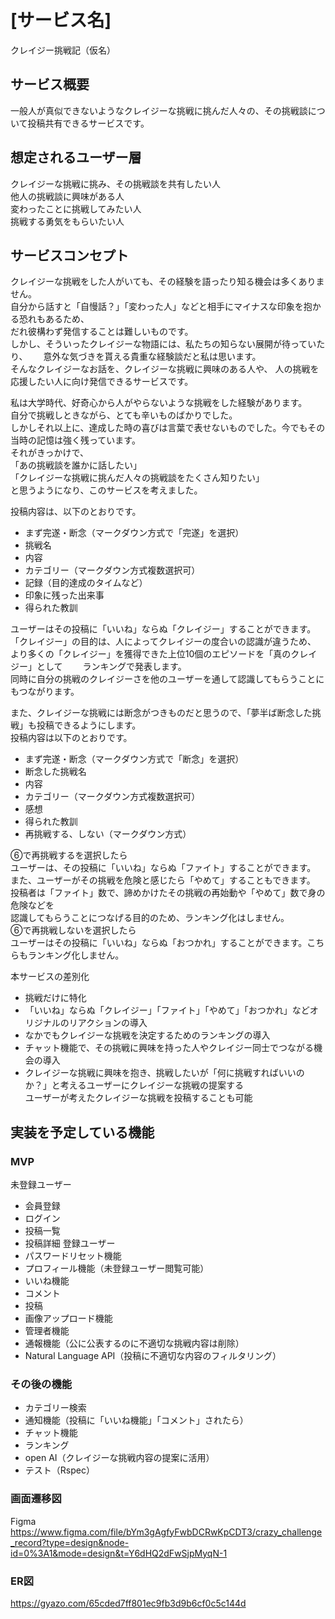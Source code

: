 # [サービス名]
クレイジー挑戦記（仮名）

## サービス概要
一般人が真似できないようなクレイジーな挑戦に挑んだ人々の、その挑戦談について投稿共有できるサービスです。

## 想定されるユーザー層
クレイジーな挑戦に挑み、その挑戦談を共有したい人  
他人の挑戦談に興味がある人  
変わったことに挑戦してみたい人  
挑戦する勇気をもらいたい人  

## サービスコンセプト
クレイジーな挑戦をした人がいても、その経験を語ったり知る機会は多くありません。  
自分から話すと「自慢話？」「変わった人」などと相手にマイナスな印象を抱かる恐れもあるため、  
だれ彼構わず発信することは難しいものです。  
しかし、そういったクレイジーな物語には、私たちの知らない展開が待っていたり、　　
意外な気づきを貰える貴重な経験談だと私は思います。  
そんなクレイジーなお話を、クレイジーな挑戦に興味のある人や、
人の挑戦を応援したい人に向け発信できるサービスです。  

私は大学時代、好奇心から人がやらないような挑戦をした経験があります。  
自分で挑戦しときながら、とても辛いものばかりでした。  
しかしそれ以上に、達成した時の喜びは言葉で表せないものでした。今でもその当時の記憶は強く残っています。  
それがきっかけで、  
「あの挑戦談を誰かに話したい」  
「クレイジーな挑戦に挑んだ人々の挑戦談をたくさん知りたい」  
と思うようになり、このサービスを考えました。  

投稿内容は、以下のとおりです。  
* まず完遂・断念（マークダウン方式で「完遂」を選択）
* 挑戦名
* 内容
* カテゴリー（マークダウン方式複数選択可）
* 記録（目的達成のタイムなど）
* 印象に残った出来事
* 得られた教訓

ユーザーはその投稿に「いいね」ならぬ「クレイジー」することができます。  
「クレイジー」の目的は、人によってクレイジーの度合いの認識が違うため、
より多くの「クレイジー」を獲得できた上位10個のエピソードを「真のクレイジー」として　　
ランキングで発表します。  
同時に自分の挑戦のクレイジーさを他のユーザーを通して認識してもらうことにもつながります。

また、クレイジーな挑戦には断念がつきものだと思うので、「夢半ば断念した挑戦」も投稿できるようにします。  
投稿内容は以下のとおりです。
* まず完遂・断念（マークダウン方式で「断念」を選択）
* 断念した挑戦名
* 内容
* カテゴリー（マークダウン方式複数選択可）
* 感想
* 得られた教訓
* 再挑戦する、しない（マークダウン方式）

⑥で再挑戦するを選択したら  
ユーザーは、その投稿に「いいね」ならぬ「ファイト」することができます。  
また、ユーザーがその挑戦を危険と感じたら「やめて」することもできます。    
投稿者は「ファイト」数で、諦めかけたその挑戦の再始動や「やめて」数で身の危険などを  
認識してもらうことにつなげる目的のため、ランキング化はしません。  
⑥で再挑戦しないを選択したら  
ユーザーはその投稿に「いいね」ならぬ「おつかれ」することができます。こちらもランキング化しません。

本サービスの差別化
* 挑戦だけに特化
* 「いいね」ならぬ「クレイジー」「ファイト」「やめて」「おつかれ」などオリジナルのリアクションの導入
* なかでもクレイジーな挑戦を決定するためのランキングの導入
* チャット機能で、その挑戦に興味を持った人やクレイジー同士でつながる機会の導入
* クレイジーな挑戦に興味を抱き、挑戦したいが「何に挑戦すればいいのか？」と考えるユーザーにクレイジーな挑戦の提案する  
  ユーザーが考えたクレイジーな挑戦を投稿することも可能

## 実装を予定している機能
### MVP
未登録ユーザー
* 会員登録
* ログイン
* 投稿一覧
* 投稿詳細
登録ユーザー
* パスワードリセット機能
* プロフィール機能（未登録ユーザー閲覧可能）
* いいね機能
* コメント
* 投稿
* 画像アップロード機能
* 管理者機能
* 通報機能（公に公表するのに不適切な挑戦内容は削除）
* Natural Language API（投稿に不適切な内容のフィルタリング）

### その後の機能
* カテゴリー検索
* 通知機能（投稿に「いいね機能」「コメント」されたら）
* チャット機能
* ランキング
* open AI（クレイジーな挑戦内容の提案に活用）
* テスト（Rspec）

### 画面遷移図
Figma
https://www.figma.com/file/bYm3gAgfyFwbDCRwKpCDT3/crazy_challenge_record?type=design&node-id=0%3A1&mode=design&t=Y6dHQ2dFwSjpMyqN-1

### ER図
https://gyazo.com/65cded7ff801ec9fb3d9b6cf0c5c144d
